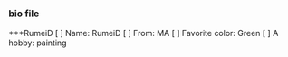 ### bio file 
***RumeiD
 [ ] Name: RumeiD
 [ ] From: MA
 [ ] Favorite color: Green
 [ ] A hobby: painting
